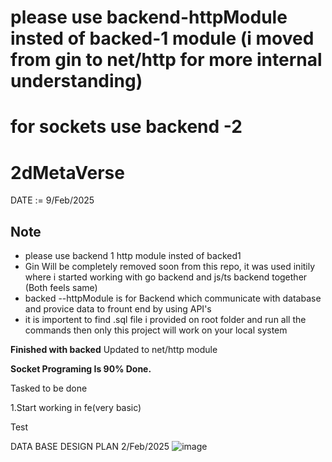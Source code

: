 # please use backend-httpModule insted of backed-1 module (i moved from gin to net/http for more internal understanding)
# for sockets use backend -2
# 2dMetaVerse

DATE := 9/Feb/2025
## Note
- please use backend 1 http module insted of backed1 
- Gin Will be completely removed soon from this repo, it was used initily where i started working with go backend and js/ts backend together (Both feels same)
- backed --httpModule is for Backend which communicate with database and provice data to frount end by using API's
- it is importent to find .sql file i provided on root folder and run all the commands then only this project will work on your local system

  
**Finished with backed** Updated to net/http module

**Socket Programing Is 90% Done.**
  
Tasked to be done

1.Start working in fe(very basic)


Test

DATA BASE DESIGN PLAN 2/Feb/2025
![image](https://github.com/user-attachments/assets/5899282c-3f52-4095-82e6-a6f14c9e91a0)
